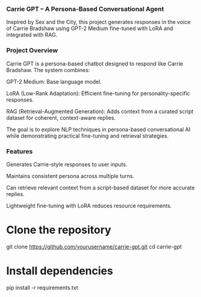 ### Carrie GPT – A Persona-Based Conversational Agent

Inspired by Sex and the City, this project generates responses in the voice of Carrie Bradshaw using GPT-2 Medium fine-tuned with LoRA and integrated with RAG.

### Project Overview

Carrie GPT is a persona-based chatbot designed to respond like Carrie Bradshaw. The system combines:

GPT-2 Medium: Base language model.

LoRA (Low-Rank Adaptation): Efficient fine-tuning for personality-specific responses.

RAG (Retrieval-Augmented Generation): Adds context from a curated script dataset for coherent, context-aware replies.

The goal is to explore NLP techniques in persona-based conversational AI while demonstrating practical fine-tuning and retrieval strategies.

### Features

Generates Carrie-style responses to user inputs.

Maintains consistent persona across multiple turns.

Can retrieve relevant context from a script-based dataset for more accurate replies.

Lightweight fine-tuning with LoRA reduces resource requirements.

# Clone the repository
git clone https://github.com/yourusername/carrie-gpt.git
cd carrie-gpt

# Install dependencies
pip install -r requirements.txt
